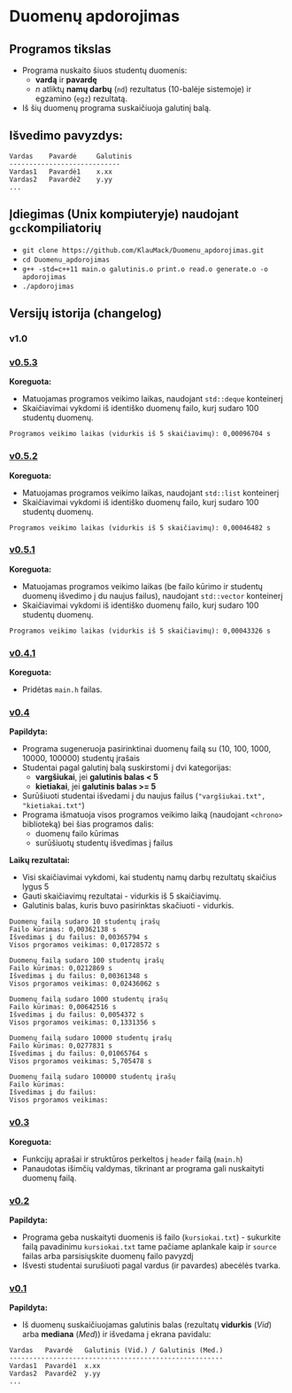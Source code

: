 # Duomenų apdorojimas
## Programos tikslas
- Programa nuskaito šiuos studentų duomenis:
  - **vardą** ir **pavardę**
  - *n* atliktų **namų darbų** (`nd`) rezultatus (10-balėje sistemoje) ir egzamino (`egz`) rezultatą.
- Iš šių duomenų programa suskaičiuoja galutinį balą.
## Išvedimo pavyzdys:
```shell
Vardas    Pavardė     Galutinis
----------------------------
Vardas1   Pavardė1    x.xx
Vardas2   Pavardė2    y.yy
...
```
## Įdiegimas (Unix kompiuteryje) naudojant `gcc`kompiliatorių 

- `git clone https://github.com/KlauMack/Duomenu_apdorojimas.git`
- `cd Duomenu_apdorojimas`
- `g++ -std=c++11 main.o galutinis.o print.o read.o generate.o -o apdorojimas`
- `./apdorojimas`
## Versijų istorija (changelog)
### v1.0

### [v0.5.3](https://github.com/KlauMack/Duomenu_apdorojimas/releases/tag/v0.5.3)

**Koreguota:**

- Matuojamas programos veikimo laikas, naudojant `std::deque` konteinerį
- Skaičiavimai vykdomi iš identiško duomenų failo, kurį sudaro 100 studentų duomenų.
```shell
Programos veikimo laikas (vidurkis iš 5 skaičiavimų): 0,00096704 s
```
### [v0.5.2](https://github.com/KlauMack/Duomenu_apdorojimas/releases/tag/v0.5.2)

**Koreguota:**

- Matuojamas programos veikimo laikas, naudojant `std::list` konteinerį
- Skaičiavimai vykdomi iš identiško duomenų failo, kurį sudaro 100 studentų duomenų.
```shell
Programos veikimo laikas (vidurkis iš 5 skaičiavimų): 0,00046482 s
```
### [v0.5.1](https://github.com/KlauMack/Duomenu_apdorojimas/releases/tag/v0.5.1)

**Koreguota:**

- Matuojamas programos veikimo laikas (be failo kūrimo ir studentų duomenų išvedimo į du naujus failus), naudojant `std::vector` konteinerį
- Skaičiavimai vykdomi iš identiško duomenų failo, kurį sudaro 100 studentų duomenų.
```shell
Programos veikimo laikas (vidurkis iš 5 skaičiavimų): 0,00043326 s
```
### [v0.4.1](https://github.com/KlauMack/Duomenu_apdorojimas/releases/tag/v0.4.1)

**Koreguota:**

- Pridėtas ```main.h``` failas.

### [v0.4](https://github.com/KlauMack/Duomenu_apdorojimas/releases/tag/v0.4)

**Papildyta:**

- Programa sugeneruoja pasirinktinai duomenų failą su (10, 100, 1000, 10000, 100000) studentų įrašais
- Studentai pagal galutinį balą suskirstomi į dvi kategorijas:
  - **vargšiukai**, jei **galutinis balas < 5**
  - **kietiakai**, jei **galutinis balas >= 5**
- Surūšiuoti studentai išvedami į du naujus failus (```"vargšiukai.txt", "kietiakai.txt"```)
- Programa išmatuoja visos programos veikimo laiką (naudojant ```<chrono>``` biblioteką) bei šias programos dalis:
  - duomenų failo kūrimas
  - surūšiuotų studentų išvedimas į failus
  
**Laikų rezultatai:**
- Visi skaičiavimai vykdomi, kai studentų namų darbų rezultatų skaičius lygus 5
- Gauti skaičiavimų rezultatai - vidurkis iš 5 skaičiavimų.
- Galutinis balas, kuris buvo pasirinktas skačiuoti - vidurkis.
```shell
Duomenų failą sudaro 10 studentų įrašų
Failo kūrimas: 0,00362138 s
Išvedimas į du failus: 0,00365794 s
Visos prgoramos veikimas: 0,01728572 s

Duomenų failą sudaro 100 studentų įrašų
Failo kūrimas: 0,0212869 s
Išvedimas į du failus: 0,00361348 s
Visos prgoramos veikimas: 0,02436062 s

Duomenų failą sudaro 1000 studentų įrašų
Failo kūrimas: 0,00642516 s
Išvedimas į du failus: 0,0054372 s
Visos prgoramos veikimas: 0,1331356 s

Duomenų failą sudaro 10000 studentų įrašų
Failo kūrimas: 0,0277831 s
Išvedimas į du failus: 0,01065764 s
Visos prgoramos veikimas: 5,705478 s

Duomenų failą sudaro 100000 studentų įrašų
Failo kūrimas: 
Išvedimas į du failus:
Visos prgoramos veikimas:
```
### [v0.3](https://github.com/KlauMack/Duomenu_apdorojimas/releases/tag/v0.3)

**Koreguota:**

- Funkcijų aprašai ir struktūros perkeltos į ```header``` failą (```main.h```)
- Panaudotas išimčių valdymas, tikrinant ar programa gali nuskaityti duomenų failą.

### [v0.2](https://github.com/KlauMack/Duomenu_apdorojimas/releases/tag/v0.2)

**Papildyta:**

- Programa geba nuskaityti duomenis iš failo (```kursiokai.txt```) - sukurkite failą pavadinimu ```kursiokai.txt``` tame pačiame aplankale kaip ir ```source``` failas arba parsisiųskite duomenų failo pavyzdį
- Išvesti studentai surušiuoti pagal vardus (ir pavardes) abecėlės tvarka.

### [v0.1](https://github.com/KlauMack/Duomenu_apdorojimas/releases/tag/v0.1)

**Papildyta:**

- Iš duomenų suskaičiuojamas galutinis balas (rezultatų **vidurkis** (*Vid*) arba **mediana** (*Med*)) ir išvedama į ekrana pavidalu:
```shell
Vardas   Pavardė   Galutinis (Vid.) / Galutinis (Med.)
------------------------------------------------------
Vardas1  Pavardė1  x.xx
Vardas2  Pavardė2  y.yy
...
```
